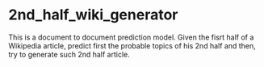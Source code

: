 # 2nd_half_wiki_generator
This is a document to document prediction model. Given the fisrt half of a Wikipedia article, predict first the probable topics of his 2nd half and then, try to generate such 2nd half article.
